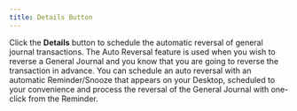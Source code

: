 ```yaml
---
title: Details Button
---
```



Click the **Details**  button to schedule the automatic reversal of general journal transactions.  The Auto Reversal feature is used when you wish to reverse a General Journal  and you know that you are going to reverse the transaction in advance.  You can schedule an auto reversal with an automatic Reminder/Snooze that  appears on your Desktop, scheduled to your convenience and process the  reversal of the General Journal with one-click from the Reminder.
